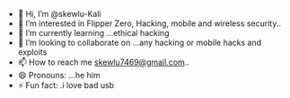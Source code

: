 - 👋 Hi, I’m @skewlu-Kali
- 👀 I’m interested in Flipper Zero, Hacking, mobile and wireless security..
- 🌱 I’m currently learning ...ethical hacking
- 💞️ I’m looking to collaborate on ...any hacking or mobile hacks and exploits
- 📫 How to reach me skewlu7469@gmail.com..
- 😄 Pronouns: ...he him 
- ⚡ Fun fact: .i love bad usb
<!---
skewlu-Kali/skewlu-Kali is a ✨ special ✨ repository because its `README.md` (this file) appears on your GitHub profile.
You can click the Preview link to take a look at your changes.
--->
